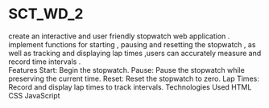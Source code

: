 # SCT_WD_2
create an interactive and user friendly stopwatch web application . implement functions  for starting , pausing and resetting the stopwatch , as well as tracking and  displaying lap times ,users can accurately measure and record time intervals .  
Features
Start: Begin the stopwatch.
Pause: Pause the stopwatch while preserving the current time.
Reset: Reset the stopwatch to zero.
Lap Times: Record and display lap times to track intervals.
Technologies Used
HTML
CSS
JavaScript
